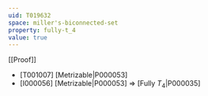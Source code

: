 ```yaml
---
uid: T019632
space: miller's-biconnected-set
property: fully-t_4
value: true
---
```

[[Proof]]

* [T001007] [Metrizable|P000053]
* [I000056] [Metrizable|P000053] => [Fully $T_4$|P000035]

